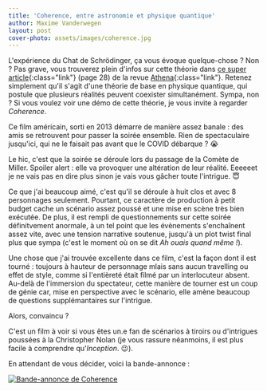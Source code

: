 ```yaml
---
title: 'Coherence, entre astronomie et physique quantique'
author: Maxime Vanderwegen
layout: post
cover-photo: assets/images/coherence.jpg
---
```


L'expérience du Chat de Schrödinger, ça vous évoque quelque-chose ? Non ? Pas grave, vous trouverez plein d'infos sur cette théorie dans [ce super article](http://recherche-technologie.wallonie.be/servlet/Repository?IDR=12978&EXT=PDF){:class="link"} (page  28) de la revue [Athena](http://recherche-technologie.wallonie.be/home/fr/particulier/menu/revue-athena/index.html){:class="link"}. Retenez simplement qu'il s'agit d'une théorie de base en physique quantique, qui postule que plusieurs réalités peuvent coexister simultanément. Sympa, non ? Si vous voulez voir une démo de cette théorie, je vous invite à regarder _Coherence_.

Ce film américain, sorti en 2013 démarre de manière assez banale : des amis se retrouvent pour passer la soirée ensemble. Rien de spectaculaire jusqu'ici, qui ne le faisait pas avant que le COVID débarque ? 😭

Le hic, c'est que la soirée se déroule lors du passage de la Comète de Miller. Spoiler alert : elle va provoquer une altération de leur réalité. Eeeeeet je ne vais pas en dire plus sinon je vais vous gâcher toute l'intrigue. 😇

Ce que j'ai beaucoup aimé, c'est qu'il se déroule à huit clos et avec 8 personnages seulement. Pourtant, ce caractère de production à petit budget cache un scénario assez poussé et une mise en scène très bien exécutée. De plus, il est rempli de questionnements sur cette soirée définitvement anormale, à un tel point que les évènements s'enchaînent assez vite, avec une tension narrative soutenue, jusqu'à un plot twist final plus que sympa (c'est le moment où on se dit _Ah ouais quand même !_).

Une chose que j'ai trouvée excellente dans ce film, c'est la façon dont il est tourné : toujours à hauteur de personnage mlais sans aucun travelling ou effet de style, comme si l'entièreté était filmé par un interlocuteur absent. Au-delà de l'immersion du spectateur, cette manière de tourner est un coup de génie car, mise en perspective avec le scénario, elle amène beaucoup de questions supplémantaires sur l'intrigue.

Alors, convaincu ?

C'est un film à voir si vous êtes un.e fan de scénarios à tiroirs ou d'intrigues poussées à la Christopher Nolan (je vous rassure néanmoins, il est plus facile à comprendre qu'_Inception_. 😉).

En attendant de vous décider, voici la bande-annonce :

[![Bande-annonce de Coherence](https://res.cloudinary.com/marcomontalbano/image/upload/v1609792384/video_to_markdown/images/youtube--kxAOewNzz-8-c05b58ac6eb4c4700831b2b3070cd403.jpg)](https://youtu.be/kxAOewNzz-8 "Bande-annonce de Coherence")
